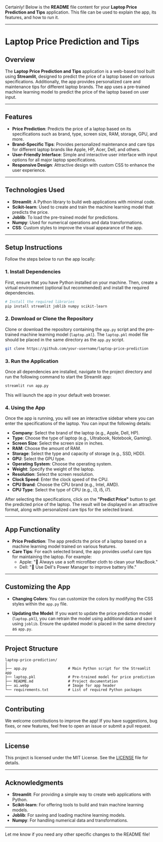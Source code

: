 Certainly! Below is the **README** file content for your **Laptop Price Prediction and Tips** application. This file can be used to explain the app, its features, and how to run it.

---

# **Laptop Price Prediction and Tips**

## **Overview**

The **Laptop Price Prediction and Tips** application is a web-based tool built using **Streamlit**, designed to predict the price of a laptop based on various specifications. Additionally, the app provides personalized care and maintenance tips for different laptop brands. The app uses a pre-trained machine learning model to predict the price of the laptop based on user input.

---

## **Features**

- **Price Prediction**: Predicts the price of a laptop based on its specifications such as brand, type, screen size, RAM, storage, GPU, and more.
- **Brand-Specific Tips**: Provides personalized maintenance and care tips for different laptop brands like Apple, HP, Acer, Dell, and others.
- **User-Friendly Interface**: Simple and interactive user interface with input options for all major laptop specifications.
- **Responsive Design**: Attractive design with custom CSS to enhance the user experience.

---

## **Technologies Used**

- **Streamlit**: A Python library to build web applications with minimal code.
- **Scikit-learn**: Used to create and train the machine learning model that predicts the price.
- **Joblib**: To load the pre-trained model for predictions.
- **Numpy**: Used for numerical operations and data transformations.
- **CSS**: Custom styles to improve the visual appearance of the app.

---

## **Setup Instructions**

Follow the steps below to run the app locally:

### **1. Install Dependencies**

First, ensure that you have Python installed on your machine. Then, create a virtual environment (optional but recommended) and install the required dependencies.

```bash
# Install the required libraries
pip install streamlit joblib numpy scikit-learn
```

### **2. Download or Clone the Repository**

Clone or download the repository containing the `app.py` script and the pre-trained machine learning model (`laptop.pkl`). The `laptop.pkl` model file should be placed in the same directory as the `app.py` script.

```bash
git clone https://github.com/your-username/laptop-price-prediction
```

### **3. Run the Application**

Once all dependencies are installed, navigate to the project directory and run the following command to start the Streamlit app:

```bash
streamlit run app.py
```

This will launch the app in your default web browser.

### **4. Using the App**

Once the app is running, you will see an interactive sidebar where you can enter the specifications of the laptop. You can input the following details:

- **Company**: Select the brand of the laptop (e.g., Apple, Dell, HP).
- **Type**: Choose the type of laptop (e.g., Ultrabook, Notebook, Gaming).
- **Screen Size**: Select the screen size in inches.
- **RAM**: Choose the amount of RAM.
- **Storage**: Select the type and capacity of storage (e.g., SSD, HDD).
- **GPU**: Select the GPU type.
- **Operating System**: Choose the operating system.
- **Weight**: Specify the weight of the laptop.
- **Resolution**: Select the screen resolution.
- **Clock Speed**: Enter the clock speed of the CPU.
- **CPU Brand**: Choose the CPU brand (e.g., Intel, AMD).
- **CPU Type**: Select the type of CPU (e.g., i3, i5, i7).

After selecting the specifications, click on the **"Predict Price"** button to get the predicted price of the laptop. The result will be displayed in an attractive format, along with personalized care tips for the selected brand.

---

## **App Functionality**

- **Price Prediction**: The app predicts the price of a laptop based on a machine learning model trained on various features.
- **Care Tips**: For each selected brand, the app provides useful care tips for maintaining the laptop. For example:
  - Apple: "📱 Always use a soft microfiber cloth to clean your MacBook."
  - Dell: "🔋 Use Dell's Power Manager to improve battery life."
  
---

## **Customizing the App**

- **Changing Colors**: You can customize the colors by modifying the CSS styles within the `app.py` file.
  
- **Updating the Model**: If you want to update the price prediction model (`laptop.pkl`), you can retrain the model using additional data and save it using `joblib`. Ensure the updated model is placed in the same directory as `app.py`.

---

## **Project Structure**

```
laptop-price-prediction/
│
├── app.py                   # Main Python script for the Streamlit app
├── laptop.pkl               # Pre-trained model for price prediction
├── README.md                # Project documentation
├── ai.webp                  # Image for app header
└── requirements.txt         # List of required Python packages
```

---

## **Contributing**

We welcome contributions to improve the app! If you have suggestions, bug fixes, or new features, feel free to open an issue or submit a pull request.

---

## **License**

This project is licensed under the MIT License. See the [LICENSE](LICENSE) file for details.

---

## **Acknowledgments**

- **Streamlit**: For providing a simple way to create web applications with Python.
- **Scikit-learn**: For offering tools to build and train machine learning models.
- **Joblib**: For saving and loading machine learning models.
- **Numpy**: For handling numerical data and transformations.

---

Let me know if you need any other specific changes to the README file!